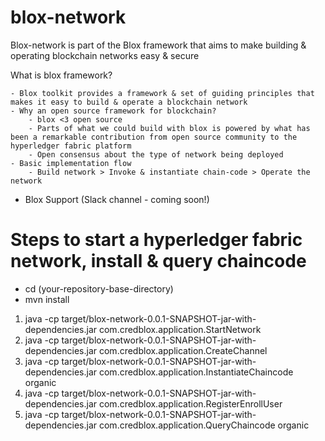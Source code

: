 # blox-network
Blox-network is part of the Blox framework that aims to make building &amp; operating blockchain networks easy &amp; secure

What is blox framework?

    - Blox toolkit provides a framework & set of guiding principles that makes it easy to build & operate a blockchain network
    - Why an open source framework for blockchain?
        - blox <3 open source 
        - Parts of what we could build with blox is powered by what has been a remarkable contribution from open source community to the hyperledger fabric platform
        - Open consensus about the type of network being deployed
    - Basic implementation flow
        - Build network > Invoke & instantiate chain-code > Operate the network

- Blox Support (Slack channel - coming soon!)


# Steps to start a hyperledger fabric network, install & query chaincode 

- cd (your-repository-base-directory)
- mvn install

1. java -cp target/blox-network-0.0.1-SNAPSHOT-jar-with-dependencies.jar com.credblox.application.StartNetwork
2. java -cp target/blox-network-0.0.1-SNAPSHOT-jar-with-dependencies.jar com.credblox.application.CreateChannel
3. java -cp target/blox-network-0.0.1-SNAPSHOT-jar-with-dependencies.jar com.credblox.application.InstantiateChaincode organic
4. java -cp target/blox-network-0.0.1-SNAPSHOT-jar-with-dependencies.jar com.credblox.application.RegisterEnrollUser
5. java -cp target/blox-network-0.0.1-SNAPSHOT-jar-with-dependencies.jar com.credblox.application.QueryChaincode organic


